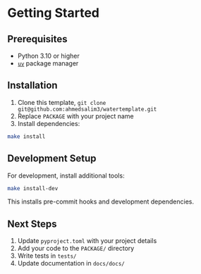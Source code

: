 Getting Started
===============

## Prerequisites

- Python 3.10 or higher
- [`uv`](https://docs.astral.sh/uv/getting-started/installation/) package manager

## Installation

1. Clone this template, `git clone git@github.com:ahmedsalim3/watertemplate.git`
2. Replace `PACKAGE` with your project name
3. Install dependencies:

```bash
make install
```

## Development Setup

For development, install additional tools:

```bash
make install-dev
```

This installs pre-commit hooks and development dependencies.

## Next Steps

1. Update `pyproject.toml` with your project details
2. Add your code to the `PACKAGE/` directory
3. Write tests in `tests/`
4. Update documentation in `docs/docs/`